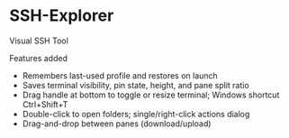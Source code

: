 # SSH-Explorer
Visual SSH Tool

Features added
- Remembers last-used profile and restores on launch
- Saves terminal visibility, pin state, height, and pane split ratio
- Drag handle at bottom to toggle or resize terminal; Windows shortcut Ctrl+Shift+T
- Double-click to open folders; single/right-click actions dialog
- Drag-and-drop between panes (download/upload)
